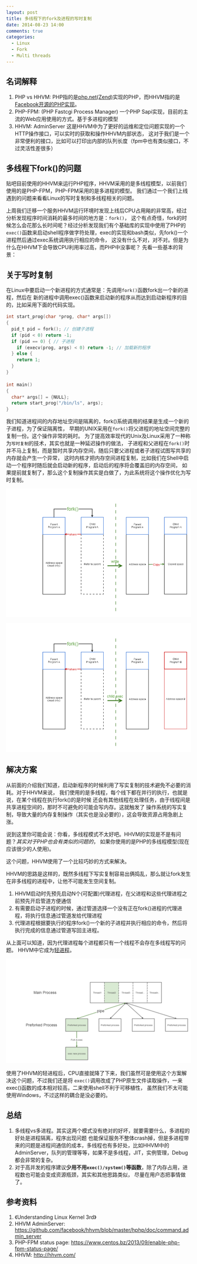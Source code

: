 ```yaml
---
layout: post
title: 多线程下的fork及进程的写时复制
date: 2014-08-23 14:00
comments: true
categories: 
  - Linux
  - Fork
  - Multi threads
---
```


## 名词解释

1. PHP vs HHVM: PHP指的是[php.net(Zend)](http://php.net)实现的PHP，而HHVM指的是[Facebook开源的PHP实现](http://github.com/facebook/hhvm)。
2. PHP-FPM: (PHP Fastcgi Process Manager) 一个PHP Sapi实现，目前的主流的Web应用使用的方式。基于多进程的模型
3. HHVM: AdminServer 这是HHVM中为了更好的运维和定位问题实现的一个HTTP操作接口，可以实时的获取和操作HHVM内部状态，
   这对于我们是一个非常便利的接口，比如可以打印出内部的队列长度（fpm中也有类似接口，不过灵活性差很多）

## 多线程下fork()的问题

贴吧目前使用的HHVM来运行PHP程序，HHVM采用的是多线程模型，以前我们使用的是PHP-FPM，PHP-FPM采用的是多进程的模型。
我们通过一个我们上线遇到的问题来看看Linux的写时复制和多线程相关的问题。

上周我们迁移一个服务HHVM运行环境时发现上线后CPU占用飚的非常高，经过分析发现程序时间消耗的最多时间的地方是：`fork()`，
这个有点奇怪，fork的时候怎么会花那么长时间呢？经过分析发现我们有个基础库的实现中使用了PHP的`exec()`函数来启动shell程序做字符处理，exec的实现和bash类似，先fork()一个进程然后通过exec系统调用执行相应的命令，
这没有什么不对，对不对。但是为什么在HHVM下会导致CPU利用率过高，而PHP中没事呢？ 先看一些基本的背景：


## 关于写时复制

在Linux中要启动一个新进程的方式通常是：先调用`fork()`函数fork出一个新的进程，然后在
新的进程中调用exec()函数来启动新的程序从而达到启动新程序的目的，比如采用下面的代码实现。


```C
int start_prog(char *prog, char* args[])
{
  pid_t pid = fork(); // 创建子进程
  if (pid < 0) return -1;
  if (pid == 0) { // 子进程
    if (execv(prog, args) < 0) return -1; // 加载新的程序
  } else {
    return 1;
  }
}

int main()
{
  char* args[] = {NULL};
  return start_prog("/bin/ls", args);
}

```

我们知道进程间的内存地址空间是隔离的，fork()系统调用的结果是生成一个新的子进程，为了保证隔离性，
早期的UNIX采用在`fork()`将父进程的地址空间完整的复制一份。这个操作非常的耗时。
为了提高效率现代的Unix及Linux采用了一种称为`写时复制`的技术，其实也就是一种延迟操作的做法，
子进程和父进程在`fork()`时并不马上复制，而是暂时共享内存空间，随后只要父进程或者子进程试图写共享的内存就会产生一个异常，
这时内核才把内存空间进程复制，比如我们在Shell中启动一个程序时随后就会启动新的程序，启动后的程序将会覆盖旧的内存空间，
如果提前就复制了，那么这个复制操作其实是白做了，为此系统将这个操作优化为写时复制。

![写时复制，发生写时才复制内存地址空间](/images/fork.png)

![如果马上进行exec加载新的程序，那么复制地址就没必要了](/images/fork_exec.png)


## 解决方案

从前面的介绍我们知道，启动新程序的时候利用了写实复制的技术避免不必要的消耗。对于HHVM来说，
我们使用的是多线程，每个线下都在并行的执行，也就是说，在某个线程在执行fork()的是时候
还会有其他线程在处理任务，由于线程间是共享进程空间的，那时不可避免的可能会写内存。这就触发了
操作系统的写实复制，导致大量的内存复制操作（其实也是没必要的），这会导致资源占用急剧上涨。

说到这里你可能会说：你看，多线程模式不太好吧。HHVM的实现是不是有问题？*其实对于PHP也会有类似的问题的*，
如果你使用的是PHP的多线程模型(现在应该很少的人使用)。

这个问题，HHVM使用了一个比较巧妙的方式来解决。

HHVM的思路是这样的，既然多线程下写实复制容易出俩捣乱，那么就让fork发生在非多线程的进程中，让他不可能发生空间复制。

1. HHVM启动时先预先启动N个(可配置)代理进程，在父进程和这些代理进程之前预先开启管道方便通信
2. 有需要启动子进程的时候，通过管道选择一个没有正在fork()进程的代理进程，将执行信息通过管道发给代理进程
3. 代理进程根据要执行的程序fork()一个新的子进程并执行相应的命令，然后将执行完成的信息通过管道写回主进程。

从上面可以知道，因为代理进程每个进程都只有一个线程不会存在多线程写的问题。 HHVM中它成为[轻进程](https://github.com/facebook/hhvm/blob/master/hphp/util/light-process.cpp)。

![解决方案](/images/fork_thread.png)

使用了HHVM的轻进程后，CPU直接就降了下来，我们虽然可是使用这个方案解决这个问题，不过我们还是将
`exec()`调用改成了PHP原生文件读取操作，一来exec()函数的成本相对较高，二来使用shell不利于可移植性，
虽然我们不太可能使用Windows，不过这样的耦合是没必要的。

## 总结

1. 多线程vs多进程。其实这两个模式没有绝对的好坏，就要需要什么，多进程的好处是进程隔离，程序出现问题
  也能保证服务不整体crash掉，但是多进程带来的问题是进程间通信的成本，多线程也有多好处，比如HHVM中的
  AdminServer，队列的管理等等，如果不是多线程，JIT，实例管理，Debug都会非常的复杂。
2. 对于高并发的程序建议**少用不用`exec()/system()`等函数**，除了内存占用，进程数也可能会变成资源瓶颈，其实和其他思路类似，
  尽量在用户态把事情做了。

## 参考资料

1. 《Understanding Linux Kernel 3rd》
2. HHVM AdminServer: <https://github.com/facebook/hhvm/blob/master/hphp/doc/command.admin_server>
3. PHP-FPM status page: <https://www.centos.bz/2013/09/enable-php-fpm-status-page/>
4. HHVM: <http://hhvm.com/>
